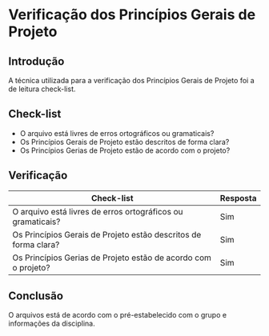# Verificação dos Princípios Gerais de Projeto
## Introdução
A técnica utilizada para a verificação dos Princípios Gerais de Projeto foi a de leitura check-list. 

## Check-list 
* O arquivo está livres de erros ortográficos ou gramaticais?
* Os Princípios Gerais de Projeto estão descritos de forma clara?
* Os Princípios Gerias de Projeto estão de acordo com o projeto?

## Verificação

| Check-list | Resposta |
|---|---|
| O arquivo está livres de erros ortográficos ou gramaticais? | Sim |
| Os Princípios Gerais de Projeto estão descritos de forma clara? | Sim |
| Os Princípios Gerias de Projeto estão de acordo com o projeto? | Sim |

## Conclusão
O arquivos está de acordo com o pré-estabelecido com o grupo e informações da disciplina.

